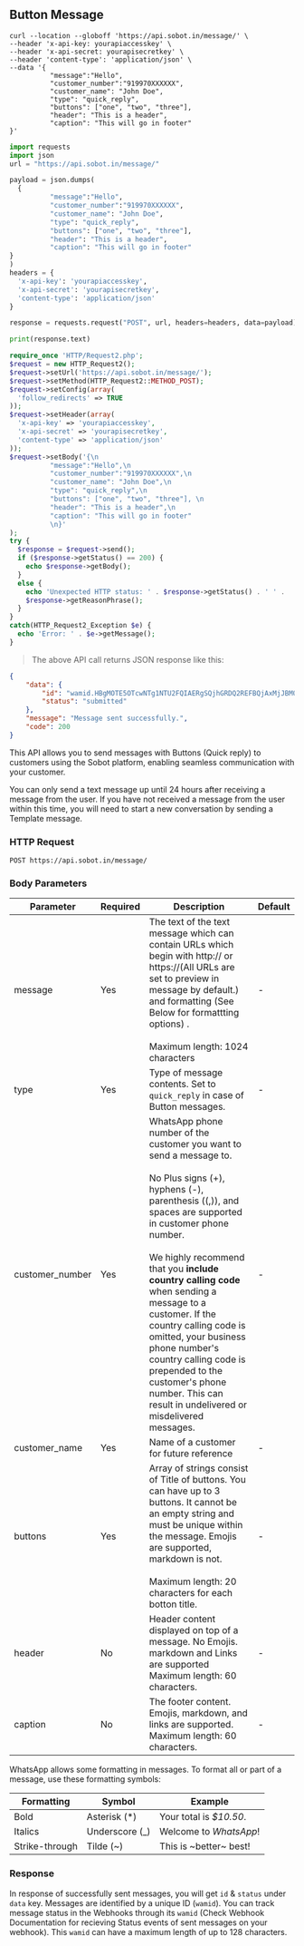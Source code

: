 ## Button Message
```shell
curl --location --globoff 'https://api.sobot.in/message/' \
--header 'x-api-key: yourapiaccesskey' \
--header 'x-api-secret: yourapisecretkey' \
--header 'content-type': 'application/json' \
--data '{
          "message":"Hello",
          "customer_number":"919970XXXXXX",
          "customer_name": "John Doe",
          "type": "quick_reply",
          "buttons": ["one", "two", "three"],
          "header": "This is a header",
          "caption": "This will go in footer"
}'
```
```python
import requests
import json
url = "https://api.sobot.in/message/"

payload = json.dumps(
  {
          "message":"Hello",
          "customer_number":"919970XXXXXX",
          "customer_name": "John Doe",
          "type": "quick_reply",
          "buttons": ["one", "two", "three"],
          "header": "This is a header",
          "caption": "This will go in footer"
}
)
headers = {
  'x-api-key': 'yourapiaccesskey',
  'x-api-secret': 'yourapisecretkey',
  'content-type': 'application/json'
}

response = requests.request("POST", url, headers=headers, data=payload)

print(response.text)
```

```php
require_once 'HTTP/Request2.php';
$request = new HTTP_Request2();
$request->setUrl('https://api.sobot.in/message/');
$request->setMethod(HTTP_Request2::METHOD_POST);
$request->setConfig(array(
  'follow_redirects' => TRUE
));
$request->setHeader(array(
  'x-api-key' => 'yourapiaccesskey',
  'x-api-secret' => 'yourapisecretkey',
  'content-type' => 'application/json'
));
$request->setBody('{\n
          "message":"Hello",\n
          "customer_number":"919970XXXXXX",\n
          "customer_name": "John Doe",\n
          "type": "quick_reply",\n
          "buttons": ["one", "two", "three"], \n
          "header": "This is a header",\n
          "caption": "This will go in footer"
          \n}'
);
try {
  $response = $request->send();
  if ($response->getStatus() == 200) {
    echo $response->getBody();
  }
  else {
    echo 'Unexpected HTTP status: ' . $response->getStatus() . ' ' .
    $response->getReasonPhrase();
  }
}
catch(HTTP_Request2_Exception $e) {
  echo 'Error: ' . $e->getMessage();
}

```

> The above API call returns JSON response like this:

```json
{
    "data": {
        "id": "wamid.HBgMOTE5OTcwNTg1NTU2FQIAERgSQjhGRDQ2REFBQjAxMjJBM0Q1AA==",
        "status": "submitted"
    },
    "message": "Message sent successfully.",
    "code": 200
}
```
This API allows you to send messages with Buttons (Quick reply) to customers using the Sobot platform, enabling seamless communication with your customer.

<aside class="warning">
You can only send a text message up until 24 hours after receiving a message from the user. If you have not received a message from the user within this time, you will need to start a new conversation by sending a Template message.
</aside>

### HTTP Request

`POST https://api.sobot.in/message/`

### Body Parameters

Parameter | Required | Description | Default
--------- | ------- | ----------- | ---------------
message | Yes | The text of the text message which can contain URLs which begin with http:// or https://(All URLs are set to preview in message by default.) and formatting (See Below for formattting options) .<br/> <br/> Maximum length: 1024 characters | -
type | Yes | Type of message contents. Set to ```quick_reply``` in case of Button messages. | -
customer_number | Yes| WhatsApp phone number of the customer you want to send a message to. <br /> <br />No Plus signs (+), hyphens (-), parenthesis ((,)), and spaces are supported in customer phone number. <br /><br /> We highly recommend that you **include country calling code** when sending a message to a customer. If the country calling code is omitted, your business phone number's country calling code is prepended to the customer's phone number. This can result in undelivered or misdelivered messages. | -
customer_name | Yes | Name of a customer for future reference | -
buttons | Yes | Array of strings consist of Title of buttons. You can have up to 3 buttons. It cannot be an empty string and must be unique within the message. Emojis are supported, markdown is not. <br/> <br/>Maximum length: 20 characters for each botton title. | -
header | No | Header content displayed on top of a message. No Emojis. markdown and Links are supported Maximum length: 60 characters.| - 
caption | No | The footer content. Emojis, markdown, and links are supported. Maximum length: 60 characters. | -


WhatsApp allows some formatting in messages. To format all or part of a message, use these formatting symbols:

Formatting     | Symbol                 | Example                     
----------------|------------------------|-----------------------------
Bold | Asterisk (*) | Your total is *$10.50*. 
Italics | Underscore (_) | Welcome to _WhatsApp_! 
Strike-through | Tilde (~) | This is ~better~ best! 

### Response
In response of successfully sent messages, you will get ```id``` & ```status``` under ```data``` key. Messages are identified by a unique ID (```wamid```). You can track message status in the Webhooks through its ```wamid```  (Check Webhook Documentation for recieving Status events of sent messages on your webhook). This ```wamid``` can have a maximum length of up to 128 characters.
